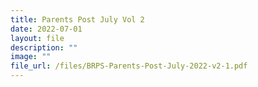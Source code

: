 ```yaml
---
title: Parents Post July Vol 2
date: 2022-07-01
layout: file
description: ""
image: ""
file_url: /files/BRPS-Parents-Post-July-2022-v2-1.pdf
---
```

